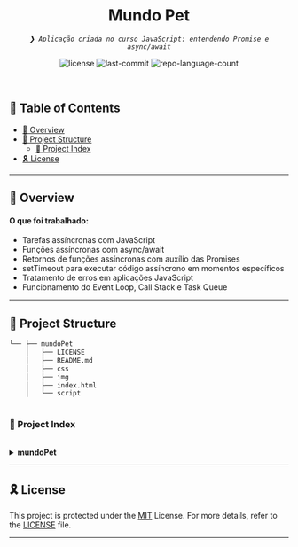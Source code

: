<p align="center"><h1 align="center">Mundo Pet</h1></p>
<p align="center">
	<em><code>❯ Aplicação criada no curso JavaScript: entendendo Promise e async/await</code></em>
</p>
<p align="center">
	<img src="https://img.shields.io/github/license/mhlacerda/alura?style=default&logo=opensourceinitiative&logoColor=white&color=0080ff" alt="license">
	<img src="https://img.shields.io/github/last-commit/mhlacerda/alura?style=default&logo=git&logoColor=white&color=0080ff" alt="last-commit">
	<img src="https://img.shields.io/github/languages/count/mhlacerda/alura?style=default&color=0080ff" alt="repo-language-count">
</p>
<p align="center"><!-- default option, no dependency badges. -->
</p>
<p align="center">
	<!-- default option, no dependency badges. -->
</p>
<br>

## 🔗 Table of Contents

- [📍 Overview](#-overview)
- [📁 Project Structure](#-project-structure)
  - [📂 Project Index](#-project-index)
- [🎗 License](#-license)

---

## 📍 Overview

#### O que foi trabalhado:
- Tarefas assíncronas com JavaScript
- Funções assíncronas com async/await
- Retornos de funções assíncronas com auxílio das Promises
- setTimeout para executar código assíncrono em momentos específicos
- Tratamento de erros em aplicações JavaScript
- Funcionamento do Event Loop, Call Stack e Task Queue 


---

## 📁 Project Structure

```sh
└── ├── mundoPet
    │   ├── LICENSE
    │   ├── README.md
    │   ├── css
    │   ├── img
    │   ├── index.html
    │   └── script
    
```


### 📂 Project Index
<Projeto open>
		<table>
			</table>
		</blockquote>
	</details>
	</details>
	<details> <!-- mundoPet Submodule -->
		<summary><b>mundoPet</b></summary>
		<blockquote>
			<table>
			<tr>
				<td><b><a href='https://github.com/mhlacerda/alura/blob/master/mundoPet/index.html'>index.html</a></b></td>
			</tr>
			</table>
			<details>
				<summary><b>css</b></summary>
				<blockquote>
					<table>
					<tr>
						<td><b><a href='https://github.com/mhlacerda/alura/blob/master/mundoPet/css/style.css'>style.css</a></b></td>
					</tr>
					<tr>
						<td><b><a href='https://github.com/mhlacerda/alura/blob/master/mundoPet/css/cabecalho.css'>cabecalho.css</a></b></td>
					</tr>
					<tr>
						<td><b><a href='https://github.com/mhlacerda/alura/blob/master/mundoPet/css/main.css'>main.css</a></b></td>
					</tr>
					<tr>
						<td><b><a href='https://github.com/mhlacerda/alura/blob/master/mundoPet/css/reset.css'>reset.css</a></b></td>
					</tr>
					</table>
				</blockquote>
			</details>
			<details>
				<summary><b>script</b></summary>
				<blockquote>
					<table>
					<tr>
						<td><b><a href='https://github.com/mhlacerda/alura/blob/master/mundoPet/script/publicarFormulario.js'>publicarFormulario.js</a></b></td>
					</tr>
					<tr>
						<td><b><a href='https://github.com/mhlacerda/alura/blob/master/mundoPet/script/menu.js'>menu.js</a></b></td>
					</tr>
					<tr>
						<td><b><a href='https://github.com/mhlacerda/alura/blob/master/mundoPet/script/descartar.js'>descartar.js</a></b></td>
					</tr>
					<tr>
						<td><b><a href='https://github.com/mhlacerda/alura/blob/master/mundoPet/script/script.js'>script.js</a></b></td>
					</tr>
					<tr>
						<td><b><a href='https://github.com/mhlacerda/alura/blob/master/mundoPet/script/tags.js'>tags.js</a></b></td>
					</tr>
					<tr>
						<td><b><a href='https://github.com/mhlacerda/alura/blob/master/mundoPet/script/uploadImagem.js'>uploadImagem.js</a></b></td>
					</tr>
					</table>
				</blockquote>
			</details>
			<details>
				<summary><b>img</b></summary>
				<blockquote>
					<details>
						<summary><b>favicon_io</b></summary>
						<blockquote>
							<table>
							<tr>
								<td><b><a href='https://github.com/mhlacerda/alura/blob/master/mundoPet/img/favicon_io/site.webmanifest'>site.webmanifest</a></b></td>
					    </tr>
							</table>
						</blockquote>
					</details>
				</blockquote>
			</details>
		</blockquote>
	</details>
	</details>
</details>


---

## 🎗 License

This project is protected under the [MIT](https://choosealicense.com/licenses) License. For more details, refer to the [LICENSE](https://choosealicense.com/licenses/) file.

---
